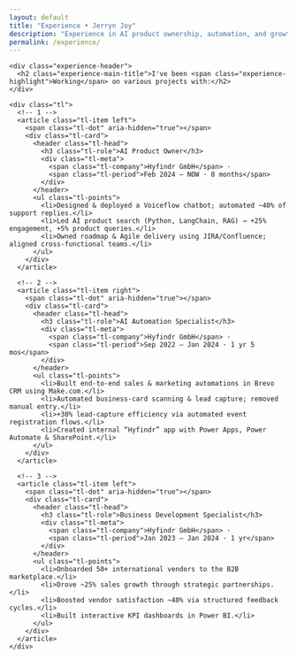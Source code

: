 ```yaml
---
layout: default
title: "Experience • Jerryn Joy"
description: "Experience in AI product ownership, automation, and growth."
permalink: /experience/
---
```


<section class="experience experience--timeline" id="experience">
  <div class="container">

    <div class="experience-header">
      <h2 class="experience-main-title">I've been <span class="experience-highlight">Working</span> on various projects with:</h2>
    </div>

    <div class="tl">
      <!-- 1 -->
      <article class="tl-item left">
        <span class="tl-dot" aria-hidden="true"></span>
        <div class="tl-card">
          <header class="tl-head">
            <h3 class="tl-role">AI Product Owner</h3>
            <div class="tl-meta">
              <span class="tl-company">Hyfindr GmbH</span> ·
              <span class="tl-period">Feb 2024 – NOW · 8 months</span>
            </div>
          </header>
          <ul class="tl-points">
            <li>Designed & deployed a Voiceflow chatbot; automated ~40% of support replies.</li>
            <li>Led AI product search (Python, LangChain, RAG) → +25% engagement, +5% product queries.</li>
            <li>Owned roadmap & Agile delivery using JIRA/Confluence; aligned cross-functional teams.</li>
          </ul>
        </div>
      </article>

      <!-- 2 -->
      <article class="tl-item right">
        <span class="tl-dot" aria-hidden="true"></span>
        <div class="tl-card">
          <header class="tl-head">
            <h3 class="tl-role">AI Automation Specialist</h3>
            <div class="tl-meta">
              <span class="tl-company">Hyfindr GmbH</span> ·
              <span class="tl-period">Sep 2022 – Jan 2024 · 1 yr 5 mos</span>
            </div>
          </header>
          <ul class="tl-points">
            <li>Built end-to-end sales & marketing automations in Brevo CRM using Make.com.</li>
            <li>Automated business-card scanning & lead capture; removed manual entry.</li>
            <li>+30% lead-capture efficiency via automated event registration flows.</li>
            <li>Created internal “Hyfindr” app with Power Apps, Power Automate & SharePoint.</li>
          </ul>
        </div>
      </article>

      <!-- 3 -->
      <article class="tl-item left">
        <span class="tl-dot" aria-hidden="true"></span>
        <div class="tl-card">
          <header class="tl-head">
            <h3 class="tl-role">Business Development Specialist</h3>
            <div class="tl-meta">
              <span class="tl-company">Hyfindr GmbH</span> ·
              <span class="tl-period">Jan 2023 – Jan 2024 · 1 yr</span>
            </div>
          </header>
          <ul class="tl-points">
            <li>Onboarded 50+ international vendors to the B2B marketplace.</li>
            <li>Drove ~25% sales growth through strategic partnerships.</li>
            <li>Boosted vendor satisfaction ~40% via structured feedback cycles.</li>
            <li>Built interactive KPI dashboards in Power BI.</li>
          </ul>
        </div>
      </article>
    </div>

  </div>
</section>
